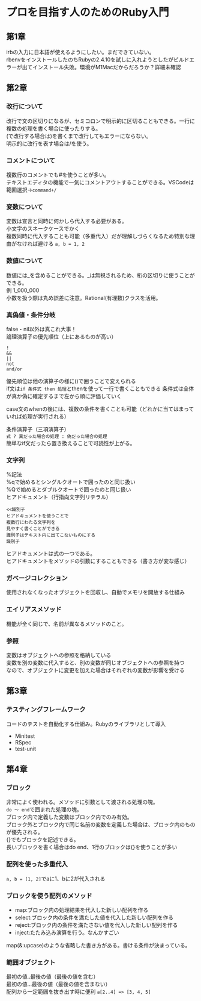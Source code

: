 # プロを目指す人のためのRuby入門
## 第1章
irbの入力に日本語が使えるようにしたい。まだできていない。  
rbenvをインストールしたのちRubyの2.4.10を試しに入れようとしたがビルドエラーが出てインストール失敗。環境がM1Macだからだろうか？詳細未確認
## 第2章
### 改行について
改行で文の区切りになるが、セミコロンで明示的に区切ることもできる。一行に複数の処理を書く場合に使ったりする。  
(で改行する場合は)を書くまで改行してもエラーにならない。  
明示的に改行を表す場合は/を使う。
### コメントについて
複数行のコメントでも#を使うことが多い。  
テキストエディタの機能で一気にコメントアウトすることができる。VSCodeは範囲選択→`command+/`
### 変数について
変数は宣言と同時に何かしら代入する必要がある。  
小文字のスネークケースでかく  
複数同時に代入することも可能（多重代入）だが理解しづらくなるため特別な理由がなければ避ける `a, b = 1, 2`
### 数値について
数値には_を含めることができる。_は無視されるため、桁の区切りに使うことができる。  
例 1_000_000  
小数を扱う際は丸め誤差に注意。Rational(有理数)クラスを活用。  
### 真偽値・条件分岐
false・nil以外は真これ大事！  
論理演算子の優先順位（上にあるものが高い）
```
!
&&
||
not
and/or
```
優先順位は他の演算子の様に()で囲うことで変えられる  
if文は`if 条件式 then 処理`とthenを使って一行で書くこともできる
条件式は全体が真か偽に確定するまで左から順に評価していく  

case文のwhenの後には、複数の条件を書くことも可能（どれかに当てはまっていれば処理が実行される）

条件演算子（三項演算子）  
`式 ? 真だった場合の処理 : 偽だった場合の処理`  
簡単なif文だったら置き換えることで可読性が上がる。  

### 文字列
%記法  
%qで始めるとシングルクオートで囲ったのと同じ扱い  
%Qで始めるとダブルクオートで囲ったのと同じ扱い  
ヒアドキュメント（行指向文字列リテラル）  
```
<<識別子
ヒアドキュメントを使うことで
複数行にわたる文字列を
見やすく書くことができる
識別子はテキスト内に出てこないものにする
識別子
```
ヒアドキュメントは式の一つである。  
ヒアドキュメントをメソッドの引数にすることもできる（書き方が変な感じ）
### ガベージコレクション
使用されなくなったオブジェクトを回収し、自動でメモリを開放する仕組み
### エイリアスメソッド
機能が全く同じで、名前が異なるメソッドのこと。
### 参照
変数はオブジェクトへの参照を格納している  
変数を別の変数に代入すると、別の変数が同じオブジェクトへの参照を持つ  
なので、オブジェクトに変更を加えた場合はそれぞれの変数が影響を受ける
## 第3章
### テスティングフレームワーク
コードのテストを自動化する仕組み。Rubyのライブラリとして導入
- Minitest  
- RSpec
- test-unit
## 第4章
### ブロック
非常によく使われる。メソッドに引数として渡される処理の塊。  
`do 〜 end`で囲まれた処理の塊。  
ブロック内で定義した変数はブロック内でのみ有効。  
ブロック外とブロック内で同じ名前の変数を定義した場合は、ブロック内のものが優先される。  
{}でもブロックを記述できる。  
長いブロックを書く場合はdo end、1行のブロックは{}を使うことが多い
### 配列を使った多重代入
`a, b = [1, 2]`でaに1、bに2が代入される
### ブロックを使う配列のメソッド
- map:ブロック内の処理結果を代入した新しい配列を作る
- select:ブロック内の条件を満たした値を代入した新しい配列を作る
- reject:ブロック内の条件を満たさない値を代入した新しい配列を作る
- inject:たたみ込み演算を行う。なんかすごい  

map(&:upcase)のような省略した書き方がある。書ける条件が決まっている。
### 範囲オブジェクト
最初の値..最後の値（最後の値を含む）  
最初の値...最後の値（最後の値を含まない）  
配列から一定範囲を抜き出す時に便利 `a[2..4] => [3, 4, 5]`
